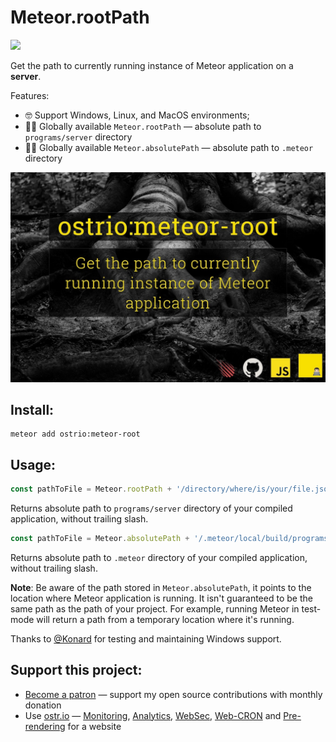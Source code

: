 # Meteor.rootPath

<a href="https://www.patreon.com/bePatron?u=20396046">
  <img src="https://c5.patreon.com/external/logo/become_a_patron_button@2x.png" width="160">
</a>

Get the path to currently running instance of Meteor application on a  __server__.

Features:

- 🤓 Support Windows, Linux, and MacOS environments;
- 👨‍💻 Globally available `Meteor.rootPath` — absolute path to `programs/server` directory
- 👨‍💻 Globally available `Meteor.absolutePath` — absolute path to `.meteor` directory

![meteor-root atmosphere library](https://raw.githubusercontent.com/VeliovGroup/Meteor-root/master/meteor-root.jpg)

## Install:

```shell
meteor add ostrio:meteor-root
```

## Usage:

```js
const pathToFile = Meteor.rootPath + '/directory/where/is/your/file.json';
```

Returns absolute path to `programs/server` directory of your compiled application, without trailing slash.

```js
const pathToFile = Meteor.absolutePath + '/.meteor/local/build/programs/server/directory/where/is/your/file.json';
```

Returns absolute path to `.meteor` directory of your compiled application, without trailing slash.

__Note__: Be aware of the path stored in `Meteor.absolutePath`, it points to the location where Meteor application is running. It isn't guaranteed to be the same path as the path of your project. For example, running Meteor in test-mode will return a path from a temporary location where it's running.

Thanks to [@Konard](https://github.com/Konard) for testing and maintaining Windows support.

## Support this project:

- [Become a patron](https://www.patreon.com/bePatron?u=20396046) — support my open source contributions with monthly donation
- Use [ostr.io](https://ostr.io) — [Monitoring](https://snmp-monitoring.com), [Analytics](https://ostr.io/info/web-analytics), [WebSec](https://domain-protection.info), [Web-CRON](https://web-cron.info) and [Pre-rendering](https://prerendering.com) for a website
